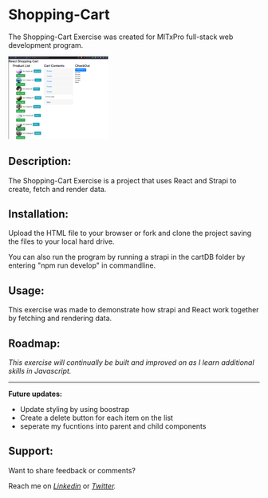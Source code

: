 # Shopping-Cart
The Shopping-Cart Exercise was created for MITxPro full-stack web development program. </br>

<a href="https://foreverphoenix21.github.io/Eye-Exercise/">
  <img src="Shopping-cart.png" alt="Eye Exercise link" width="200" /> </a
>

## Description:

<p> The Shopping-Cart Exercise is a project that uses React and Strapi to create, fetch and render data. </p>

## Installation:

<p> Upload the HTML file to your browser or fork and clone the project saving the files to your local hard drive. </p> 
<p>You can also run the program by running a strapi in the cartDB folder by entering "npm run develop" in commandline. </P>

## Usage:

<p> This exercise was made to demonstrate how strapi and React work together by fetching and rendering data.</p>

## Roadmap:

*<p> This exercise will continually be built and improved on as I learn additional skills in Javascript. </p>*

***

**<p> Future updates: </p>**
- Update styling by using boostrap
- Create a delete button for each item on the list 
- seperate my fucntions into parent and child components

## Support:

<p> Want to share feedback or comments?</p>

<p> 
  
  Reach me on *[Linkedin](https://www.linkedin.com/in/derek-diaz/)* or *[Twitter](https://twitter.com/diazcsu).*
  
</p>
